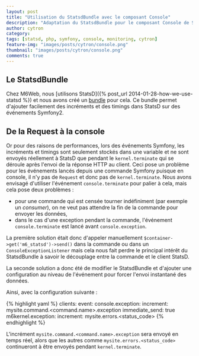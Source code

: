 ```yaml
---
layout: post
title: "Utilisation du StatsdBundle avec le composant Console"
description: "Adaptation du StatsdBundle pour le composant Console de Symfony"
author: cytron
category:
tags: [statsd, php, symfony, console, monitoring, cytron]
feature-img: "images/posts/cytron/console.png"
thumbnail: "images/posts/cytron/console.png"
comments: true
---
```

## Le StatsdBundle

Chez M6Web, nous [utilisons StatsD]({% post_url 2014-01-28-how-we-use-statsd %}) et nous avons créé un [bundle](https://github.com/BedrockStreaming/StatsdBundle) pour cela.
Ce bundle permet d'ajouter facilement des incréments et des timings dans StatsD sur des événements Symfony2.

## De la Request à la console

Or pour des raisons de performances, lors des événements Symfony, les incréments et timings sont seulement stockés dans une variable et ne sont envoyés réellement à StatsD que pendant le `kernel.terminate` qui se déroule après l'envoi de la réponse HTTP au client.
Ceci pose un problème pour les événements lancés depuis une commande Symfony puisque en console, il n'y pas de `Request` et donc pas de `kernel.terminate`.
Nous avons envisagé d'utiliser l'événement `console.terminate` pour palier à cela, mais cela pose deux problèmes :

* pour une commande qui est censée tourner indéfiniment (par exemple un *consumer*), on ne veut pas attendre la fin de la commande pour envoyer les données,
* dans le cas d'une exception pendant la commande, l'événement `console.terminate` est lancé avant `console.exception`.

La première solution était donc d'appeler manuellement `$container->get('m6_statsd')->send()` dans la commande ou dans un `ConsoleExceptionListener` mais cela nous fait perdre le principal intérêt du StatsdBundle à savoir le découplage entre la commande et le client StatsD.

La seconde solution a donc été de modifier le StatsdBundle et d'ajouter une configuration au niveau de l'événement pour forcer l'envoi instantané des données.

Ainsi, avec la configuration suivante :

{% highlight yaml %}
clients:
    event:
        console.exception:
            increment:      mysite.command.<command.name>.exception
            immediate_send: true
        m6kernel.exception:
            increment: mysite.errors.<status_code>
{% endhighlight %}

L'incrément `mysite.command.<command.name>.exception` sera envoyé en temps réel, alors que les autres comme `mysite.errors.<status_code>` continueront à être envoyés pendant `kernel.terminate`.
